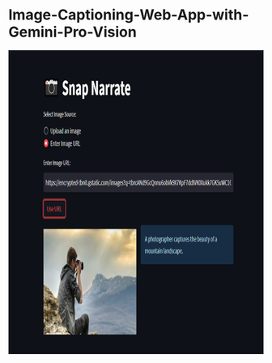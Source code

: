 # Image-Captioning-Web-App-with-Gemini-Pro-Vision

<img src="Screenshot_11.png" width="800" height="600">

